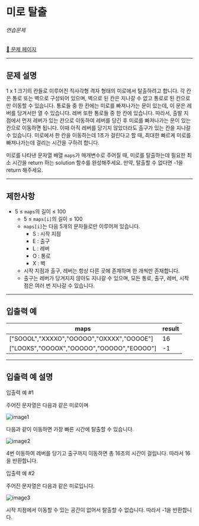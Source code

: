 # 미로 탈출

###### 연습문제

[:link: 문제 페이지](https://www.example.com/)

---

## 문제 설명

1 x 1 크기의 칸들로 이루어진 직사각형 격자 형태의 미로에서 탈출하려고 합니다. 각 칸은 통로 또는 벽으로 구성되어 있으며, 벽으로 된 칸은 지나갈 수 없고 통로로 된 칸으로만 이동할 수 있습니다. 통로들 중 한 칸에는 미로를 빠져나가는 문이 있는데, 이 문은 레버를 당겨서만 열 수 있습니다. 레버 또한 통로들 중 한 칸에 있습니다. 따라서, 출발 지점에서 먼저 레버가 있는 칸으로 이동하여 레버를 당긴 후 미로를 빠져나가는 문이 있는 칸으로 이동하면 됩니다. 이때 아직 레버를 당기지 않았더라도 출구가 있는 칸을 지나갈 수 있습니다. 미로에서 한 칸을 이동하는데 1초가 걸린다고 할 때, 최대한 빠르게 미로를 빠져나가는데 걸리는 시간을 구하려 합니다.

미로를 나타낸 문자열 배열 `maps`가 매개변수로 주어질 때, 미로를 탈출하는데 필요한 최소 시간을 return 하는 solution 함수를 완성해주세요. 만약, 탈출할 수 없다면 -1을 return 해주세요.

---

## 제한사항

- 5 ≤ `maps`의 길이 ≤ 100
    - 5 ≤ `maps[i]`의 길이 ≤ 100
    - `maps[i]`는 다음 5개의 문자들로만 이루어져 있습니다.
        - S : 시작 지점
        - E : 출구
        - L : 레버
        - O : 통로
        - X : 벽
    - 시작 지점과 출구, 레버는 항상 다른 곳에 존재하며 한 개씩만 존재합니다.
    - 출구는 레버가 당겨지지 않아도 지나갈 수 있으며, 모든 통로, 출구, 레버, 시작점은 여러 번 지나갈 수 있습니다.

---

## 입출력 예

|maps|result|
|---|---|
|["SOOOL","XXXXO","OOOOO","OXXXX","OOOOE"]|16|
|["LOOXS","OOOOX","OOOOO","OOOOO","EOOOO"]|-1|

---

## 입출력 예 설명

입출력 예 #1

주어진 문자열은 다음과 같은 미로이며

![image1](https://user-images.githubusercontent.com/62426665/214443486-cb2b84a4-afc6-4b25-8da2-645a853859f1.png)

다음과 같이 이동하면 가장 빠른 시간에 탈출할 수 있습니다.

![image2](https://user-images.githubusercontent.com/62426665/207090680-93289071-da4f-4126-9c31-066c1d4d3802.png)

4번 이동하여 레버를 당기고 출구까지 이동하면 총 16초의 시간이 걸립니다. 따라서 16을 반환합니다.

입출력 예 #2

주어진 문자열은 다음과 같은 미로입니다.

![image3](https://user-images.githubusercontent.com/62426665/214443892-1e7734e9-b4c8-49af-ba29-aa5597039617.png)

시작 지점에서 이동할 수 있는 공간이 없어서 탈출할 수 없습니다. 따라서 -1을 반환합니다.